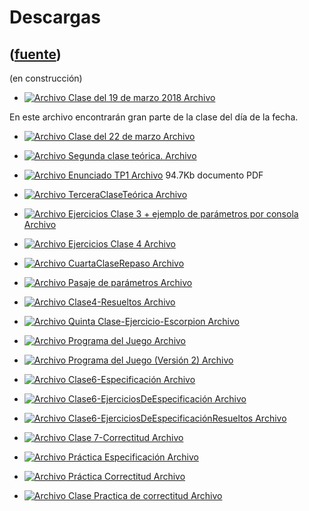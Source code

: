 # Descargas
([fuente](https://campus.exactas.uba.ar/course/view.php?id=1010&section=3))
---
(en construcción)

  - [![Archivo](https://campus.exactas.uba.ar/theme/image.php/magazine/core/1462913092/f/pdf) Clase del 19 de marzo 2018 Archivo](https://campus.exactas.uba.ar/mod/resource/view.php?id=59822)

En este archivo encontrarán gran parte de la clase del día de la fecha.

  - [![Archivo](https://campus.exactas.uba.ar/theme/image.php/magazine/core/1462913092/f/archive) Clase del 22 de marzo Archivo](https://campus.exactas.uba.ar/mod/resource/view.php?id=60049)

  - [![Archivo](https://campus.exactas.uba.ar/theme/image.php/magazine/core/1462913092/f/pdf) Segunda clase teórica. Archivo](https://campus.exactas.uba.ar/mod/resource/view.php?id=60054)

  - [![Archivo](https://campus.exactas.uba.ar/theme/image.php/magazine/core/1462913092/f/pdf) Enunciado TP1 Archivo](https://campus.exactas.uba.ar/mod/resource/view.php?id=60175) 94.7Kb documento PDF

  - [![Archivo](https://campus.exactas.uba.ar/theme/image.php/magazine/core/1462913092/f/pdf) TerceraClaseTeórica Archivo](https://campus.exactas.uba.ar/mod/resource/view.php?id=60177)

  - [![Archivo](https://campus.exactas.uba.ar/theme/image.php/magazine/core/1462913092/f/archive) Ejercicios Clase 3 + ejemplo de parámetros por consola Archivo](https://campus.exactas.uba.ar/mod/resource/view.php?id=60185)

  - [![Archivo](https://campus.exactas.uba.ar/theme/image.php/magazine/core/1462913092/f/pdf) Ejercicios Clase 4 Archivo](https://campus.exactas.uba.ar/mod/resource/view.php?id=60482)

  - [![Archivo](https://campus.exactas.uba.ar/theme/image.php/magazine/core/1462913092/f/pdf) CuartaClaseRepaso Archivo](https://campus.exactas.uba.ar/mod/resource/view.php?id=60499)

  - [![Archivo](https://campus.exactas.uba.ar/theme/image.php/magazine/core/1462913092/f/pdf) Pasaje de parámetros Archivo](https://campus.exactas.uba.ar/mod/resource/view.php?id=60596)

  - [![Archivo](https://campus.exactas.uba.ar/theme/image.php/magazine/core/1462913092/f/archive) Clase4-Resueltos Archivo](https://campus.exactas.uba.ar/mod/resource/view.php?id=60610)

  - [![Archivo](https://campus.exactas.uba.ar/theme/image.php/magazine/core/1462913092/f/pdf) Quinta Clase-Ejercicio-Escorpion Archivo](https://campus.exactas.uba.ar/mod/resource/view.php?id=60788)

  - [![Archivo](https://campus.exactas.uba.ar/theme/image.php/magazine/core/1462913092/f/sourcecode) Programa del Juego Archivo](https://campus.exactas.uba.ar/mod/resource/view.php?id=60789)

  - [![Archivo](https://campus.exactas.uba.ar/theme/image.php/magazine/core/1462913092/f/sourcecode) Programa del Juego (Versión 2) Archivo](https://campus.exactas.uba.ar/mod/resource/view.php?id=60807)

  - [![Archivo](https://campus.exactas.uba.ar/theme/image.php/magazine/core/1462913092/f/pdf) Clase6-Especificación Archivo](https://campus.exactas.uba.ar/mod/resource/view.php?id=60913)

  - [![Archivo](https://campus.exactas.uba.ar/theme/image.php/magazine/core/1462913092/f/pdf) Clase6-EjerciciosDeEspecificación Archivo](https://campus.exactas.uba.ar/mod/resource/view.php?id=60932)

  - [![Archivo](https://campus.exactas.uba.ar/theme/image.php/magazine/core/1462913092/f/pdf) Clase6-EjerciciosDeEspecificaciónResueltos Archivo](https://campus.exactas.uba.ar/mod/resource/view.php?id=61072)

  - [![Archivo](https://campus.exactas.uba.ar/theme/image.php/magazine/core/1462913092/f/pdf) Clase 7-Correctitud Archivo](https://campus.exactas.uba.ar/mod/resource/view.php?id=61084)

  - [![Archivo](https://campus.exactas.uba.ar/theme/image.php/magazine/core/1462913092/f/pdf) Práctica Especificación Archivo](https://campus.exactas.uba.ar/mod/resource/view.php?id=61206)

  - [![Archivo](https://campus.exactas.uba.ar/theme/image.php/magazine/core/1462913092/f/pdf) Práctica Correctitud Archivo](https://campus.exactas.uba.ar/mod/resource/view.php?id=61207)

  - [![Archivo](https://campus.exactas.uba.ar/theme/image.php/magazine/core/1462913092/f/pdf) Clase Practica de correctitud Archivo](https://campus.exactas.uba.ar/mod/resource/view.php?id=61268)

